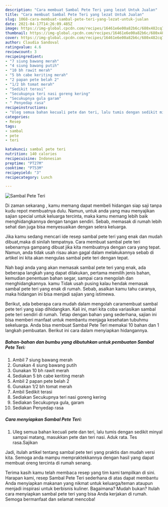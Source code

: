 ```yaml
---
description: "Cara membuat Sambal Pete Teri yang lezat Untuk Jualan"
title: "Cara membuat Sambal Pete Teri yang lezat Untuk Jualan"
slug: 1068-cara-membuat-sambal-pete-teri-yang-lezat-untuk-jualan
date: 2021-04-17T14:26:09.485Z
image: https://img-global.cpcdn.com/recipes/16461e6e00a82b6c/680x482cq70/sambal-pete-teri-foto-resep-utama.jpg
thumbnail: https://img-global.cpcdn.com/recipes/16461e6e00a82b6c/680x482cq70/sambal-pete-teri-foto-resep-utama.jpg
cover: https://img-global.cpcdn.com/recipes/16461e6e00a82b6c/680x482cq70/sambal-pete-teri-foto-resep-utama.jpg
author: Claudia Sandoval
ratingvalue: 4.6
reviewcount: 3
recipeingredient:
- "7 siung bawang merah"
- "4 siung bawang putih"
- "10 bh rawit merah"
- "5 bh cabe keriting merah"
- "2 papan pete belah 2"
- "1/2 bh tomat merah"
- "Sedikit terasi"
- "Secukupnya teri nasi goreng kering"
- "Secukupnya gula garam"
- " Penyedap rasa"
recipeinstructions:
- "Uleg semua bahan kecuali pete dan teri, lalu tumis dengan sedikit minyal sampai matang, masukkan pete dan teri nasi. Aduk rata. Tes rasa.Sajikan"
categories:
- Resep
tags:
- sambal
- pete
- teri

katakunci: sambal pete teri 
nutrition: 140 calories
recipecuisine: Indonesian
preptime: "PT27M"
cooktime: "PT53M"
recipeyield: "3"
recipecategory: Lunch

---
```



![Sambal Pete Teri](https://img-global.cpcdn.com/recipes/16461e6e00a82b6c/680x482cq70/sambal-pete-teri-foto-resep-utama.jpg)

Di zaman  sekarang , kamu memang dapat membeli hidangan siap saji tanpa kudu repot membuatnya dulu. Namun, untuk anda yang mau menyajikan sajian special untuk keluarga tercinta, maka kamu memang lebih baik menghidangkannya dengan tangan sendiri. Sebab, memasak di rumah lebih sehat dan juga bisa menyesuaikan dengan selera keluarga.

Jika kamu sedang mencari ide resep sambal pete teri yang enak dan mudah dibuat,maka di sinilah tempatnya. Cara membuat sambal pete teri  sebenarnya gampang dibuat jika kita membuatnya dengan cara yang tepat. Namun, anda tidak usah risau akan gagal dalam melakukannya 
sebab di artikel ini kita akan mengulas sambal pete teri dengan tepat.  



Nah bagi anda yang akan memasak sambal pete teri yang enak, ada beberapa langkah yang dapat dilakukan, pertama memilih jenis bahan, kemudian penentuan bahan segar, sampai cara mengolah dan menghidangkannya. kamu Tidak usah pusing kalau hendak memasak sambal pete teri yang enak di rumah. Sebab, asalkan kamu  tahu caranya, maka hidangan ini bisa menjadi sajian yang istimewa.

Berikut, ada beberapa cara mudah dalam mengolah caramembuat sambal pete teri yang siap dihidangkan. Kali ini, mari kita coba variasikan sambal pete teri sendiri di rumah. Tetap dengan bahan yang sederhana, sajian ini bisa memberi manfaat untuk membantu menjaga kesehatan tubuhmu sekeluarga. Anda bisa membuat Sambal Pete Teri memakai 10 bahan dan 1 langkah pembuatan. Berikut ini cara dalam menyiapkan hidangannya.

<!--inarticleads1-->

##### Bahan-bahan dan bumbu yang dibutuhkan untuk pembuatan Sambal Pete Teri:

1. Ambil 7 siung bawang merah
1. Gunakan 4 siung bawang putih
1. Gunakan 10 bh rawit merah
1. Sediakan 5 bh cabe keriting merah
1. Ambil 2 papan pete belah 2
1. Gunakan 1/2 bh tomat merah
1. Ambil Sedikit terasi
1. Sediakan Secukupnya teri nasi goreng kering
1. Sediakan Secukupnya gula, garam
1. Sediakan  Penyedap rasa




<!--inarticleads2-->

##### Cara menyiapkan Sambal Pete Teri:

1. Uleg semua bahan kecuali pete dan teri, lalu tumis dengan sedikit minyal sampai matang, masukkan pete dan teri nasi. Aduk rata. Tes rasa.Sajikan




Jadi, itulah artikel tentang  sambal pete teri  yang praktis dan mudah versi kita. Semoga anda mampu mempraktekkannya dengan hasil yang dapat membuat oreng tercinta di rumah senang. 

Terima kasih kamu telah membaca resep yang tim kami tampilkan di sini. Harapan kami, resep  Sambal Pete Teri sederhana di atas dapat membantu Anda menyiapkan makanan yang nikmat untuk keluarga/teman ataupun menjadi inspirasi untuk berbisnis kuliner. Bagaimana? Mudah bukan? Itulah cara menyiapkan sambal pete teri yang bisa Anda kerjakan di rumah. Semoga bermanfaat dan selamat mencoba!

